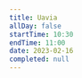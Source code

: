 ```yaml
---
title: Uavia
allDay: false
startTime: 10:30
endTime: 11:00
date: 2023-02-16
completed: null
---
```

